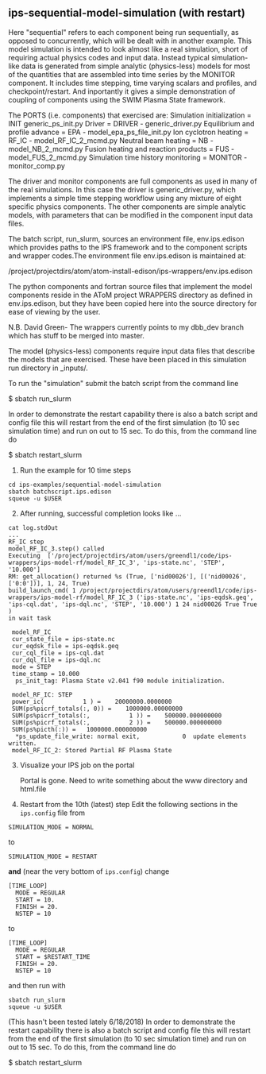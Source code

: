 ## ips-sequential-model-simulation (with restart)
Here "sequential" refers to each component being run sequentially, as opposed to 
concurrently, which will be dealt with in another example.
This model simulation is intended to look almost like a real simulation, short of 
requiring actual physics codes and input data.  Instead typical simulation-like data is 
generated from simple analytic (physics-less) models for most of the quantities that are 
assembled into time series by the MONITOR component.  It includes time stepping, 
time varying scalars and profiles, and checkpoint/restart. And inportantly it gives a
simple demonstration of coupling of components using the SWIM Plasma State framework.

The PORTS (i.e. components) that exercised are:
Simulation initialization = INIT  generic_ps_init.py
Driver = DRIVER - generic_driver.py
Equilibrium and profile advance = EPA - model_epa_ps_file_init.py
Ion cyclotron heating = RF_IC - model_RF_IC_2_mcmd.py
Neutral beam heating = NB - model_NB_2_mcmd.py
Fusion heating and reaction products = FUS - model_FUS_2_mcmd.py
Simulation time history monitoring = MONITOR -  monitor_comp.py

The driver and monitor components are full components as used in many of the real 
simulations.  In this case the driver is generic_driver.py, which implements a simple 
time stepping workflow using any mixture of eight specific physics components.  The other 
components are simple analytic models, with parameters that can be modified in the component 
input data files.  

The batch script, run_slurm, sources an environment file, env.ips.edison which provides
paths to the IPS framework and to the component scripts and wrapper codes.The environment 
file env.ips.edison is maintained at:

/project/projectdirs/atom/atom-install-edison/ips-wrappers/env.ips.edison

The python components and fortran source files that implement the model 
components reside in the AToM project WRAPPERS directory as defined in 
env.ips.edison, but they have been copied here into the source directory for ease of 
viewing by the user.

N.B. David Green- The wrappers currently points to my dbb_dev branch which has stuff to
be merged into master.

The model (physics-less) components require input data files that describe the models that
are exercised.  These have been placed in this  simulation run directory in _inputs/.

To run the "simulation" submit the batch script from the command line

$ sbatch run_slurm

In order to demonstrate the restart capability there is also a batch script and config
file this will restart from the end of the first simulation (to 10 sec simulation time) 
and run on out to 15 sec.  To do this, from the command line do

$ sbatch restart_slurm
1. Run the example for 10 time steps
  
  ```
  cd ips-examples/sequential-model-simulation
  sbatch batchscript.ips.edison
  squeue -u $USER
  ```

2. After running, successful completion looks like ...

  ```
  cat log.stdOut
  ...
  RF_IC step
  model_RF_IC_3.step() called
  Executing  ['/project/projectdirs/atom/users/greendl1/code/ips-wrappers/ips-model-rf/model_RF_IC_3', 'ips-state.nc', 'STEP', '10.000']
  RM: get_allocation() returned %s (True, ['nid00026'], [('nid00026', ['0:0'])], 1, 24, True)
  build_launch_cmd( 1 /project/projectdirs/atom/users/greendl1/code/ips-wrappers/ips-model-rf/model_RF_IC_3 ('ips-state.nc', 'ips-eqdsk.geq', 'ips-cql.dat', 'ips-dql.nc', 'STEP', '10.000') 1 24 nid00026 True True )
  in wait task
  
   model_RF_IC
   cur_state_file = ips-state.nc
   cur_eqdsk_file = ips-eqdsk.geq
   cur_cql_file = ips-cql.dat
   cur_dql_file = ips-dql.nc
   mode = STEP
   time_stamp = 10.000
    ps_init_tag: Plasma State v2.041 f90 module initialization.
  
   model_RF_IC: STEP
   power_ic(           1 ) =    20000000.0000000
   SUM(ps%picrf_totals(:, 0)) =    1000000.00000000
   SUM(ps%picrf_totals(:,           1 )) =    500000.000000000
   SUM(ps%picrf_totals(:,           2 )) =    500000.000000000
   SUM(ps%picth(:)) =   1000000.000000000
    *ps_update_file_write: normal exit,            0  update elements written.
   model_RF_IC_2: Stored Partial RF Plasma State
  ```

3. Visualize your IPS job on the portal 

   Portal is gone.  Need to write something about the www directory and html.file

4. Restart from the 10th (latest) step
  Edit the following sections in the `ips.config` file from 
  ```
  SIMULATION_MODE = NORMAL
  ```
  to
  ```
  SIMULATION_MODE = RESTART
  ```
  **and** (near the very bottom of `ips.config`) change
  ```
  [TIME_LOOP]
    MODE = REGULAR
    START = 10.
    FINISH = 20.
    NSTEP = 10
  ```
  to
  ```
  [TIME_LOOP]
    MODE = REGULAR
    START = $RESTART_TIME
    FINISH = 20.
    NSTEP = 10
  ```
  and then run with
  ```
  sbatch run_slurm
  squeue -u $USER
  ```
(This hasn't been tested lately 6/18/2018)
In order to demonstrate the restart capability there is also a batch script and config
file this will restart from the end of the first simulation (to 10 sec simulation time) 
and run on out to 15 sec.  To do this, from the command line do

$ sbatch restart_slurm
